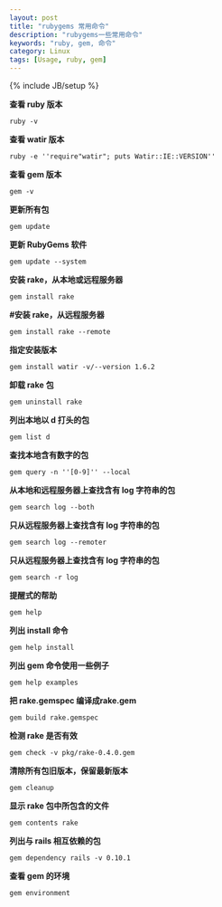 ```yaml
---
layout: post
title: "rubygems 常用命令"
description: "rubygems一些常用命令"
keywords: "ruby, gem, 命令"
category: Linux
tags: [Usage, ruby, gem]
---
```

{% include JB/setup %}

**查看 ruby 版本**

    ruby -v

**查看 watir 版本**

    ruby -e ''require"watir"; puts Watir::IE::VERSION''

**查看 gem 版本**

    gem -v

<!-- more -->
**更新所有包**

    gem update

**更新 RubyGems 软件**

    gem update --system

**安装 rake，从本地或远程服务器**

    gem install rake

**#安装 rake，从远程服务器**

    gem install rake --remote

**指定安装版本**

    gem install watir -v/--version 1.6.2

**卸载 rake 包**

    gem uninstall rake

**列出本地以 d 打头的包**

    gem list d

**查找本地含有数字的包**

    gem query -n ''[0-9]'' --local

**从本地和远程服务器上查找含有 log 字符串的包**

    gem search log --both

**只从远程服务器上查找含有 log 字符串的包**

    gem search log --remoter

**只从远程服务器上查找含有 log 字符串的包**

    gem search -r log

**提醒式的帮助**

    gem help

**列出 install 命令**

    gem help install

**列出 gem 命令使用一些例子**

    gem help examples

**把 rake.gemspec 编译成rake.gem**

    gem build rake.gemspec

**检测 rake 是否有效**

    gem check -v pkg/rake-0.4.0.gem

**清除所有包旧版本，保留最新版本**

    gem cleanup

**显示 rake 包中所包含的文件**

    gem contents rake

**列出与 rails 相互依赖的包**

    gem dependency rails -v 0.10.1

**查看 gem 的环境**

    gem environment

